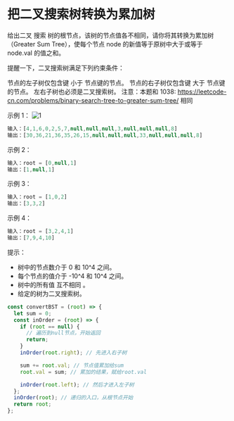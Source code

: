 # 把二叉搜索树转换为累加树

给出二叉 搜索 树的根节点，该树的节点值各不相同，请你将其转换为累加树（Greater Sum Tree），使每个节点 node 的新值等于原树中大于或等于 node.val 的值之和。

提醒一下，二叉搜索树满足下列约束条件：

节点的左子树仅包含键 小于 节点键的节点。
节点的右子树仅包含键 大于 节点键的节点。
左右子树也必须是二叉搜索树。
注意：本题和 1038: <https://leetcode-cn.com/problems/binary-search-tree-to-greater-sum-tree/> 相同

示例 1：
![1](https://assets.leetcode-cn.com/aliyun-lc-upload/uploads/2019/05/03/tree.png)

```js
输入：[4,1,6,0,2,5,7,null,null,null,3,null,null,null,8]
输出：[30,36,21,36,35,26,15,null,null,null,33,null,null,null,8]
```

示例 2：

```js
输入：root = [0,null,1]
输出：[1,null,1]
```

示例 3：

```js
输入：root = [1,0,2]
输出：[3,3,2]
```

示例 4：

```js
输入：root = [3,2,4,1]
输出：[7,9,4,10]
```

提示：

- 树中的节点数介于 0 和 10^4 之间。
- 每个节点的值介于 -10^4 和 10^4 之间。
- 树中的所有值 互不相同 。
- 给定的树为二叉搜索树。

```js
const convertBST = (root) => {
  let sum = 0;
  const inOrder = (root) => {
    if (root == null) {
      // 遍历到null节点，开始返回
      return;
    }
    inOrder(root.right); // 先进入右子树

    sum += root.val; // 节点值累加给sum
    root.val = sum; // 累加的结果，赋给root.val

    inOrder(root.left); // 然后才进入左子树
  };
  inOrder(root); // 递归的入口，从根节点开始
  return root;
};
```
